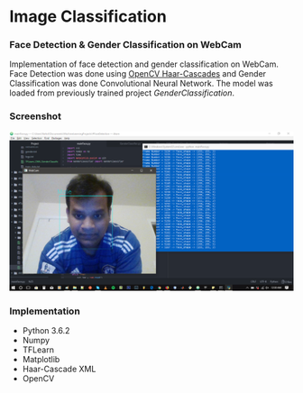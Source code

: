 # Image Classification
### Face Detection & Gender Classification on WebCam
Implementation of face detection and gender classification on WebCam. Face Detection was done using [OpenCV Haar-Cascades](https://github.com/opencv/opencv/tree/master/data/haarcascades) and Gender Classification was done Convolutional Neural Network. The model was loaded from previously trained project _GenderClassification_. 

### Screenshot
![](https://raw.githubusercontent.com/Nahid1992/ImageClassification--FaceDetection_GenderClassification_on_WebCam/master/screenshots/webcamTest.png)


### Implementation 
* Python 3.6.2
* Numpy
* TFLearn
* Matplotlib
* Haar-Cascade XML
* OpenCV
